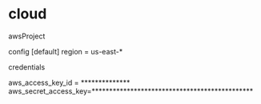 # cloud
awsProject


config
[default]
region = us-east-*

credentials

aws_access_key_id = **************
aws_secret_access_key=**********************************************
